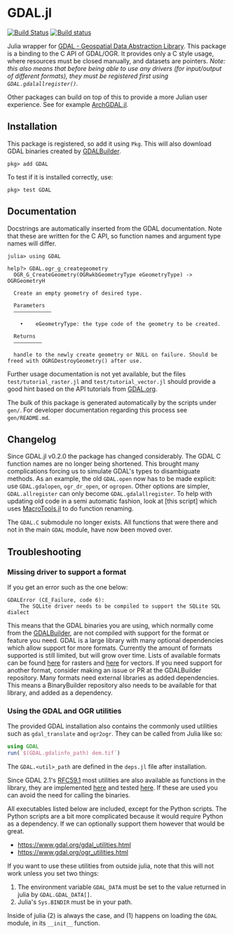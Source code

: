 # GDAL.jl
[![Build Status](https://travis-ci.org/JuliaGeo/GDAL.jl.svg?branch=master)](https://travis-ci.org/JuliaGeo/GDAL.jl)
[![Build status](https://ci.appveyor.com/api/projects/status/github/JuliaGeo/GDAL.jl?svg=true&branch=master)](https://ci.appveyor.com/project/JuliaGeo/gdal-jl/branch/master)

Julia wrapper for [GDAL - Geospatial Data Abstraction Library](http://gdal.org/).
This package is a binding to the C API of GDAL/OGR. It provides only a C style usage, where resources must be closed manually, and datasets are pointers. *Note: this also means that before being able to use any drivers (for input/output of different formats), they must be registered first using `GDAL.gdalallregister()`.*

Other packages can build on top of this to provide a more Julian user experience. See for example [ArchGDAL.jl](https://github.com/yeesian/ArchGDAL.jl).

## Installation
This package is registered, so add it using `Pkg`. This will also download GDAL binaries created by [GDALBuilder](https://github.com/JuliaGeo/GDALBuilder).
```
pkg> add GDAL
```
To test if it is installed correctly, use:
```
pkg> test GDAL
```

## Documentation
Docstrings are automatically inserted from the GDAL documentation. Note that these are written for the C API, so function names and argument type names will differ.
```
julia> using GDAL

help?> GDAL.ogr_g_creategeometry
  OGR_G_CreateGeometry(OGRwkbGeometryType eGeometryType) -> OGRGeometryH

  Create an empty geometry of desired type.

  Parameters
  ––––––––––––

    •    eGeometryType: the type code of the geometry to be created.

  Returns
  –––––––––

  handle to the newly create geometry or NULL on failure. Should be freed with OGRGDestroyGeometry() after use.
```

Further usage documentation is not yet available, but the files `test/tutorial_raster.jl` and `test/tutorial_vector.jl` should provide a good hint based on the API tutorials from [GDAL.org](http://gdal.org/).

The bulk of this package is generated automatically by the scripts under `gen/`. For developer documentation regarding this process see `gen/README.md`.

## Changelog

Since GDAL.jl v0.2.0 the package has changed considerably. The GDAL C function names are no longer being shortened. This brought many complications forcing us to simulate GDAL's types to disambiguate methods. As an example, the old `GDAL.open` now has to be made explicit: use `GDAL.gdalopen`, `ogr_dr_open`, or `ogropen`. Other options are simpler, `GDAL.allregister` can only become `GDAL.gdalallregister`. To help with updating old code in a semi automatic fashion, look at [this script] which uses [MacroTools.jl](https://mikeinnes.github.io/MacroTools.jl/stable/sourcewalk/) to do function renaming.

The `GDAL.C` submodule no longer exists. All functions that were there and not in the main `GDAL` module, have now been moved over.

## Troubleshooting

### Missing driver to support a format

If you get an error such as the one below:
```
GDALError (CE_Failure, code 6):
    The SQLite driver needs to be compiled to support the SQLite SQL dialect
```

This means that the GDAL binaries you are using, which normally come from the [GDALBuilder](https://github.com/JuliaGeo/GDALBuilder), are not compiled with support for the format or feature you need. GDAL is a large library with many optional dependencies which allow support for more formats. Currently the amount of formats supported is still limited, but will grow over time. Lists of available formats can be found [here](https://gdal.org/drivers/raster/index.html) for rasters and [here](https://gdal.org/drivers/vector/index.html) for vectors. If you need support for another format, consider making an issue or PR at the GDALBuilder repository. Many formats need external libraries as added dependencies. This means a BinaryBuilder repository also needs to be available for that library, and added as a dependency.

### Using the GDAL and OGR utilities

The provided GDAL installation also contains the commonly used utilities such as `gdal_translate` and `ogr2ogr`. They can be called from Julia like so:
```julia
using GDAL
run(`$(GDAL.gdalinfo_path) dem.tif`)
```
The `GDAL.<util>_path` are defined in the `deps.jl` file after installation.

Since GDAL 2.1's [RFC59.1](https://trac.osgeo.org/gdal/wiki/rfc59.1_utilities_as_a_library) most utilities are also available as functions in the library, they are implemented [here](https://github.com/JuliaGeo/GDAL.jl/blob/master/src/gdal_utils.jl) and tested [here](https://github.com/JuliaGeo/GDAL.jl/blob/master/test/gdal_utils.jl). If these are used you can avoid the need for calling the binaries.

All executables listed below are included, except for the Python scripts. The Python scripts are a bit more complicated because it would require Python as a dependency. If we can optionally support them however that would be great.

- https://www.gdal.org/gdal_utilities.html
- https://www.gdal.org/ogr_utilities.html

If you want to use these utilities from outside julia, note that this will not work unless you set two things:
1. The environment variable `GDAL_DATA` must be set to the value returned in julia by `GDAL.GDAL_DATA[]`.
2. Julia's `Sys.BINDIR` must be in your path.

Inside of julia (2) is always the case, and (1) happens on loading the `GDAL` module, in its `__init__` function.
